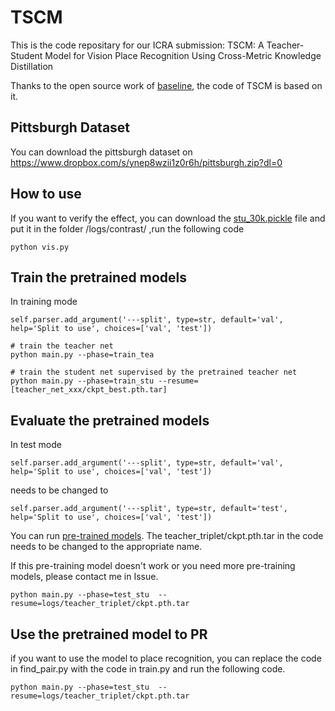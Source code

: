 # TSCM
This is the code repositary for our ICRA submission: TSCM: A Teacher-Student Model for Vision Place Recognition Using Cross-Metric Knowledge Distillation

Thanks to the open source work of [baseline](https://github.com/ramdrop/stun), the code of TSCM is based on it.
## Pittsburgh Dataset
You can download the pittsburgh dataset on https://www.dropbox.com/s/ynep8wzii1z0r6h/pittsburgh.zip?dl=0
## How to use
If you want to verify the effect, you can download the [stu_30k.pickle](https://www.dropbox.com/scl/fi/2rad0vkf0fd2v9er10g2v/stu_30k.pickle?rlkey=b04iygbqlsspt1upkr9jjyjaj&dl=0) file and put it in the folder /logs/contrast/ ,run the following code
```shell
python vis.py
```

## Train the pretrained models
In training mode
```shell
self.parser.add_argument('---split', type=str, default='val', help='Split to use', choices=['val', 'test'])
```
```shell
# train the teacher net
python main.py --phase=train_tea

# train the student net supervised by the pretrained teacher net
python main.py --phase=train_stu --resume=[teacher_net_xxx/ckpt_best.pth.tar]
```
## Evaluate the pretrained models
In test mode
```shell
self.parser.add_argument('---split', type=str, default='val', help='Split to use', choices=['val', 'test'])
```
 needs to be changed to 
 ```shell
self.parser.add_argument('---split', type=str, default='test', help='Split to use', choices=['val', 'test'])
```
You can run [pre-trained models](https://www.dropbox.com/scl/fo/c7why2nf82gn1ffv6dsr7/h?rlkey=7ariswrhfecaezjh0xz40599i&dl=0). The teacher_triplet/ckpt.pth.tar in the code needs to be changed to the appropriate name.

If this pre-training model doesn't work or you need more pre-training models, please contact me in Issue.
```shell
python main.py --phase=test_stu	 --resume=logs/teacher_triplet/ckpt.pth.tar
```
## Use the pretrained model to PR
if you want to use the model to place recognition, you can replace the code in find_pair.py with the code in train.py and run the following code.
```shell
python main.py --phase=test_stu	 --resume=logs/teacher_triplet/ckpt.pth.tar
```

